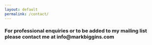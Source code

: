 ```yaml
---
layout: default
permalink: /contact/
---
```

<div class="jumbotron">
<h3>For professional enquiries or to be added to my mailing list please contact me at info@markbiggins.com</h3>
</div>


